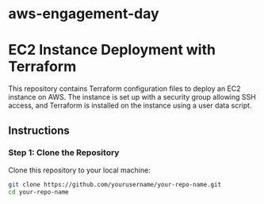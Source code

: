 # aws-engagement-day

# EC2 Instance Deployment with Terraform

This repository contains Terraform configuration files to deploy an EC2 instance on AWS. The instance is set up with a security group allowing SSH access, and Terraform is installed on the instance using a user data script.


## Instructions

### Step 1: Clone the Repository

Clone this repository to your local machine:

```bash
git clone https://github.com/yourusername/your-repo-name.git
cd your-repo-name


